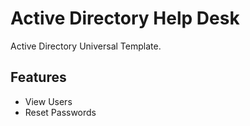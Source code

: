 # Active Directory Help Desk

Active Directory Universal Template. 

## Features 

- View Users
- Reset Passwords
